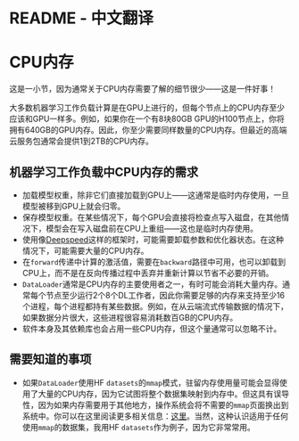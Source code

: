# README - 中文翻译

# CPU内存

这是一小节，因为通常关于CPU内存需要了解的细节很少——这是一件好事！

大多数机器学习工作负载计算是在GPU上进行的，但每个节点上的CPU内存至少应该和GPU一样多。例如，如果你在一个有8块80GB GPU的H100节点上，你将拥有640GB的GPU内存。因此，你至少需要同样数量的CPU内存。但最近的高端云服务包通常会提供1到2TB的CPU内存。

## 机器学习工作负载中CPU内存的需求

- 加载模型权重，除非它们直接加载到GPU上——这通常是临时内存使用，一旦模型被移到GPU上就会归零。
- 保存模型权重。在某些情况下，每个GPU会直接将检查点写入磁盘，在其他情况下，模型会在写入磁盘前在CPU上重组——这也是临时内存使用。
- 使用像[Deepspeed](https://www.deepspeed.ai/tutorials/zero-offload/)这样的框架时，可能需要卸载参数和优化器状态。在这种情况下，可能需要大量的CPU内存。
- 在`forward`传递中计算的激活值，需要在`backward`路径中可用，也可以卸载到CPU上，而不是在反向传播过程中丢弃并重新计算以节省不必要的开销。
- `DataLoader`通常是CPU内存的主要使用者之一，有时可能会消耗大量内存。通常每个节点至少运行2个8个DL工作者，因此你需要足够的内存来支持至少16个进程，每个进程都持有某些数据。例如，在从云端流式传输数据的情况下，如果数据分片很大，这些进程很容易消耗数百GB的CPU内存。
- 软件本身及其依赖库也会占用一些CPU内存，但这个量通常可以忽略不计。

## 需要知道的事项

- 如果`DataLoader`使用HF `datasets`的`mmap`模式，驻留内存使用量可能会显得使用了大量的CPU内存，因为它试图将整个数据集映射到内存中。但这具有误导性，因为如果内存需要用于其他地方，操作系统会将不需要的`mmap`页面换出到系统中。你可以在这里阅读更多相关信息：[这里](https://stasosphere.com/entrepreneur-being/301-mmap-memory-leak-investigation/)。当然，这种认识适用于任何使用`mmap`的数据集，我用HF `datasets`作为例子，因为它非常常用。